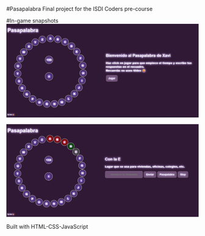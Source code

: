 #Pasapalabra 
Final project for the ISDI Coders pre-course

#In-game snapshots
![tittle screen](https://github.com/pastordesoles/pasapalabra/blob/master/PPBRA%201.jpg)

![in-game](https://github.com/pastordesoles/pasapalabra/blob/master/PPBRA%202.jpg)


Built with HTML-CSS-JavaScript